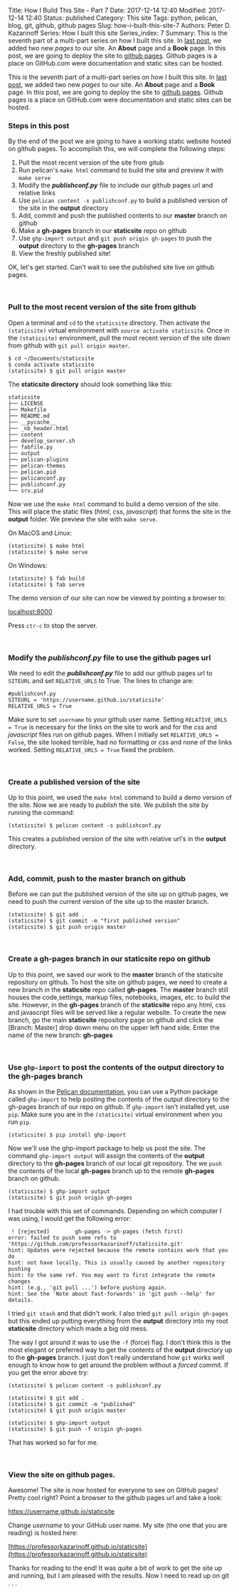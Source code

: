 Title: How I Build This Site - Part 7
Date: 2017-12-14 12:40
Modified: 2017-12-14 12:40
Status: published
Category: This site
Tags: python, pelican, blog, git, github, github pages
Slug: how-i-built-this-site-7
Authors: Peter D. Kazarinoff
Series: How I built this site
Series_index: 7
Summary: This is the seventh part of a multi-part series on how I built this site. In [last post]({filename}how_I_built_this_site6.md), we added two new _pages_ to our site. An **About** page and a **Book** page.  In this post, we are going to deploy the site to [github pages](https://pages.github.com/). Github pages is a place on GitHub.com were documentation and static sites can be hosted.

This is the seventh part of a multi-part series on how I built this site. In [last post]({filename}how_I_built_this_site6.md), we added two new _pages_ to our site. An **About** page and a **Book** page.  In this post, we are going to deploy the site to [github pages](https://pages.github.com/). Github pages is a place on GitHub.com were documentation and static sites can be hosted.


### Steps in this post

By the end of the post we are going to have a working static website hosted on github pages. To accomplish this, we will complete the following steps:

1. Pull the most recent version of the site from gitub
2. Run pelican's ```make html``` command to build the site and preview it with ```make serve```
3. Modify the **_publishconf.py_** file to include our github pages url and relative links
4. Use ```pelican content -s publishconf.py``` to build a published version of the site in the **output** directory
5. Add, commit and push the published contents to our **master** branch on github
6. Make a **gh-pages** branch in our **staticsite** repo on github
7. Use ```ghp-import output``` and ```git push origin gh-pages``` to push the **output** directory to the **gh-pages** branch
8. View the freshly published site! 


OK, let's get started. Can't wait to see the published site live on github pages.

<br>

### Pull to the most recent version of the site from github

Open a terminal and ```cd``` to the ```staticsite``` directory. Then activate the ```(staticsite)``` virtual environment with ```source activate staticsite```. Once in the ```(staticsite)``` environment, pull the most recent version of the site down from github with ```git pull origin master```.

```text
$ cd ~/Documents/staticsite
$ conda activate staticsite
(staticsite) $ git pull origin master
```

The **staticsite directory** should look something like this:

```text
staticsite
├── LICENSE
├── Makefile
├── README.md
├── __pycache__
├── _nb_header.html
├── content
├── develop_server.sh
├── fabfile.py
├── output
├── pelican-plugins
├── pelican-themes
├── pelican.pid
├── pelicanconf.py
├── publishconf.py
└── srv.pid
```


Now we use the ```make html``` command to build a demo version of the site. This will place the static files (_html_, _css_, _javascript_) that forms the site in the **output** folder.  We preview the site with ```make serve```.

On MacOS and Linux:

```text
(staticsite) $ make html
(staticsite) $ make serve
```

On Windows:

```text
(staticsite) $ fab build
(staticsite) $ fab serve
```

The demo version of our site can now be viewed by pointing a browser to:

[localhost:8000](localhost:8000)

Press ```ctr-c``` to stop the server.

<br>

### Modify the **_publishconf.py_** file to use the github pages url

We need to edit the **_publishconf.py_** file to add our github pages url to ```SITEURL``` and set ```RELATIVE_URLS``` to True. The lines to change are:

```text
#publishconf.py
SITEURL = 'https://username.github.io/staticsite'
RELATIVE_URLS = True
```

Make sure to set ```username``` to your github user name. Setting ```RELATIVE_URLS = True``` is necessary for the links on the site to work and for the _css_ and _javascript_ files run on github pages. When I initially set ```RELATIVE_URLS = False```, the site looked terrible, had no formatting or css and none of the links worked. Setting ```RELATIVE_URLS = True``` fixed the problem.

<br>

### Create a published version of the site

Up to this point, we used the ```make html``` command to build a demo version of the site. Now we are ready to _publish_ the site. We publish the site by running the command:

```text
(staticsite) $ pelican content -s publishconf.py
```

This creates a published version of the site with relative url's in the **output** directory. 

<br>

### Add, commit, push to the master branch on github

Before we can put the published version of the site up on github pages, we need to push the current version of the site up to the master branch.

```text
(staticsite) $ git add .
(staticsite) $ git commit -m "first published version"
(staticsite) $ git push origin master
```

<br>

### Create a **gh-pages** branch in our staticsite repo on github

Up to this point, we saved our work to the **master** branch of the staticsite repository on github. To host the site on github pages, we need to create a new branch in the **staticsite** repo called **gh-pages**. The **master** branch still houses the code,settings, markup files, notebooks, images, etc. to build the site. However, in the **gh-pages** branch of the **staticsite** repo any html, css and javascript files  will be served like a regular website. To create the new branch, go the main **staticsite** repository page on github and click the [Branch: Master] drop down menu on the upper left hand side. Enter the name of the new branch: **gh-pages**

<br>

### Use ```ghp-import``` to post the contents of the **output** directory to the **gh-pages** branch

As shown in the [Pelican documentation](http://docs.getpelican.com/en/stable/tips.html), you can use a Python package called ```ghp-import``` to help posting the contents of the output directory to the gh-pages branch of our repo on github. If ```ghp-import``` isn't installed yet, use ```pip```. Make sure you are in the ```(staticsite)``` virtual environment when you run ```pip```.

```text
(staticsite) $ pip install ghp-import
```

Now we'll use the ghp-import package to help us post the site. The command ```ghp-import output``` will assign the contents of the **output** directory to the **gh-pages** branch of our local git repository. The we ```push``` the contents of the local **gh-pages** branch up to the remote **gh-pages** branch on github.

```text
(staticsite) $ ghp-import output
(staticsite) $ git push origin gh-pages
```

I had trouble with this set of commands. Depending on which computer I was using, I would get the following error:

```text
 ! [rejected]        gh-pages -> gh-pages (fetch first)
error: failed to push some refs to 'https://github.com/professorkazarinoff/staticsite.git'
hint: Updates were rejected because the remote contains work that you do
hint: not have locally. This is usually caused by another repository pushing
hint: to the same ref. You may want to first integrate the remote changes
hint: (e.g., 'git pull ...') before pushing again.
hint: See the 'Note about fast-forwards' in 'git push --help' for details.
```

I tried ```git stash``` and that didn't work.  I also tried ```git pull origin gh-pages``` but this ended up putting everything from the **output** directory into my root **staticsite** directory which made a big old mess. 

The way I got around it was to use the ```-f``` (force) flag. I don't think this is the most elegant or preferred way to get the contents of the **output** directory up to the **gh-pages** branch. I just don't really understand how ```git``` works well enough to know how to get around the problem without a _forced_ commit. If you get the error above try:

```text
(staticsite) $ pelican content -s publishconf.py

(staticsite) $ git add .
(staticsite) $ git commit -m "published"
(staticsite) $ git push origin master

(staticsite) $ ghp-import output
(staticsite) $ git push -f origin gh-pages
```

That has worked so far for me.

<br>

### View the site on github pages.

Awesome! The site is now hosted for everyone to see on GitHub pages! Pretty cool right? Point a browser to the github pages url and take a look:

https://username.github.io/staticsite

Change _username_ to your GitHub user name. My site (the one that you are reading) is hosted here: 

[https://professorkazarinoff.github.io/staticsite](https://professorkazarinoff.github.io/staticsite)

Thanks for reading to the end! It was quite a bit of work to get the site up and running, but I am pleased with the results. Now I need to read up on git . . . 
